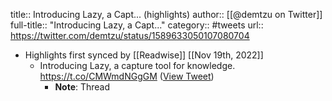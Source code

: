 title:: Introducing Lazy, a Capt... (highlights)
author:: [[@demtzu on Twitter]]
full-title:: "Introducing Lazy, a Capt..."
category:: #tweets
url:: https://twitter.com/demtzu/status/1589633050107080704

- Highlights first synced by [[Readwise]] [[Nov 19th, 2022]]
	- Introducing Lazy, a capture tool for knowledge. https://t.co/CMWmdNGgGM ([View Tweet](https://twitter.com/demtzu/status/1589633050107080704))
		- **Note**: Thread